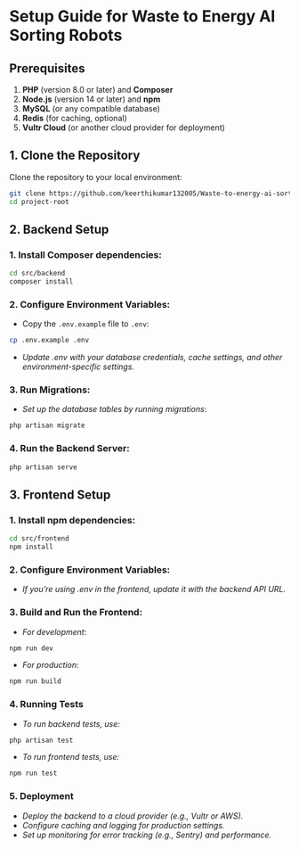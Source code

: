 # Setup Guide for Waste to Energy AI Sorting Robots

## Prerequisites

1. **PHP** (version 8.0 or later) and **Composer**
2. **Node.js** (version 14 or later) and **npm**
3. **MySQL** (or any compatible database)
4. **Redis** (for caching, optional)
5. **Vultr Cloud** (or another cloud provider for deployment)

## 1. Clone the Repository

Clone the repository to your local environment:

```bash
git clone https://github.com/keerthikumar132005/Waste-to-energy-ai-sorting-robot](https://github.com/keerthikumar132005/Waste-to-energy-ai-sorting-robot.git
cd project-root
```

## 2. Backend Setup
### 1. Install Composer dependencies:

```bash
cd src/backend
composer install
```

### 2. Configure Environment Variables:

-   Copy the `.env.example` file to `.env`:

```bash
cp .env.example .env
```
-   *Update .env with your database credentials, cache settings, and other environment-specific settings.*

###  3. Run Migrations:

-   *Set up the database tables by running migrations*:

```bash
php artisan migrate
```

### 4.  Run the Backend Server:

```bash
php artisan serve
```
## 3. Frontend Setup

### 1. Install npm dependencies:

```bash
cd src/frontend
npm install
```

### 2. Configure Environment Variables:

-   *If you’re using .env in the frontend, update it with the backend API URL.*

### 3. Build and Run the Frontend:

-   *For development*:

```bash
npm run dev
```

-   *For production*:

```bash
npm run build
```

### 4. Running Tests

-   *To run backend tests, use:*

```bash
php artisan test
```

-   *To run frontend tests, use:*

```bash
npm run test
```

### 5.  Deployment

-   *Deploy the backend to a cloud provider (e.g., Vultr or AWS).*
-   *Configure caching and logging for production settings.*
-   *Set up monitoring for error tracking (e.g., Sentry) and performance.*




